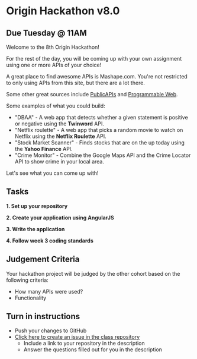 # Origin Hackathon v8.0

## Due Tuesday @ 11AM

Welcome to the 8th Origin Hackathon!

For the rest of the day, you will be coming up with your own assignment using one or more APIs of your choice!

A great place to find awesome APIs is Mashape.com. You're not restricted to only using APIs from this site, but there are a lot there.

Some other great sources include [PublicAPIs](https://www.publicapis.com/) and [Programmable Web](http://www.programmableweb.com/).

Some examples of what you could build:

* "DBAA" - A web app that detects whether a given statement is positive or negative using the **Twinword** API.
* "Netflix roulette" - A web app that picks a random movie to watch on Netflix using the **Netflix Roulette** API.
* "Stock Market Scanner" - Finds stocks that are on the up today using the **Yahoo Finance** API.
* "Crime Monitor" - Combine the Google Maps API and the Crime Locator API to show crime in your local area.

Let's see what you can come up with!

## Tasks
**1. Set up your repository**

**2. Create your application using AngularJS**

**3. Write the application**

**4. Follow week 3 coding standards**

## Judgement Criteria
Your hackathon project will be judged by the other cohort based on the following criteria:

- How many APIs were used?
- Functionality

## Turn in instructions

* Push your changes to GitHub 
* [Click here to create an issue in the class repository](https://github.com/OriginCodeAcademy/Cohort8/issues/new?title=13-Hackathon&body=1.%20Where%20can%20I%20find%20your%20repository%3F%0D%0A%0D%0A2.%20Which%20APIs%20did%20you%20use%3F%0D%0A%0D%0A3.%20What%20app%20did%20you%20build%3F)
	* Include a link to your repository in the description
	* Answer the questions filled out for you in the description